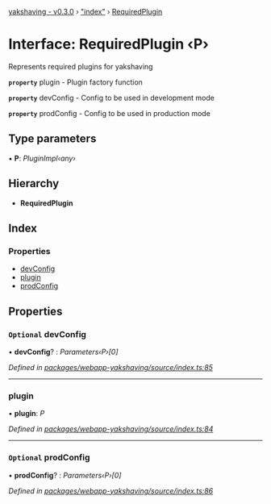 [yakshaving - v0.3.0](../README.md) › ["index"](../modules/_index_.md) › [RequiredPlugin](_index_.requiredplugin.md)

# Interface: RequiredPlugin ‹**P**›

Represents required plugins for yakshaving

**`property`** plugin - Plugin factory function

**`property`** devConfig - Config to be used in development mode

**`property`** prodConfig - Config to be used in production mode

## Type parameters

▪ **P**: *PluginImpl‹any›*

## Hierarchy

* **RequiredPlugin**

## Index

### Properties

* [devConfig](_index_.requiredplugin.md#optional-devconfig)
* [plugin](_index_.requiredplugin.md#plugin)
* [prodConfig](_index_.requiredplugin.md#optional-prodconfig)

## Properties

### `Optional` devConfig

• **devConfig**? : *Parameters‹P›[0]*

*Defined in [packages/webapp-yakshaving/source/index.ts:85](https://github.com/d-zone-org/d-zone/blob/85b6f01/packages/webapp-yakshaving/source/index.ts#L85)*

___

###  plugin

• **plugin**: *P*

*Defined in [packages/webapp-yakshaving/source/index.ts:84](https://github.com/d-zone-org/d-zone/blob/85b6f01/packages/webapp-yakshaving/source/index.ts#L84)*

___

### `Optional` prodConfig

• **prodConfig**? : *Parameters‹P›[0]*

*Defined in [packages/webapp-yakshaving/source/index.ts:86](https://github.com/d-zone-org/d-zone/blob/85b6f01/packages/webapp-yakshaving/source/index.ts#L86)*
